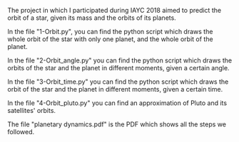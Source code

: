 The project in which I participated during IAYC 2018 aimed to predict the orbit of a star, given its mass and the orbits of its planets.

In the file "1-Orbit.py", you can find the python script which draws the whole orbit of the star with only one planet, and the whole orbit of the planet.

In the file "2-Orbit_angle.py" you can find the python script which draws the orbits of the star and the planet in different moments, given a certain angle.

In the file "3-Orbit_time.py" you can find the python script which draws the orbit of the star and the planet in different moments, given a certain time.

In the file "4-Orbit_pluto.py" you can find an approximation of Pluto and its satellites' orbits. 

The file "planetary dynamics.pdf" is the PDF which shows all the steps we followed.
